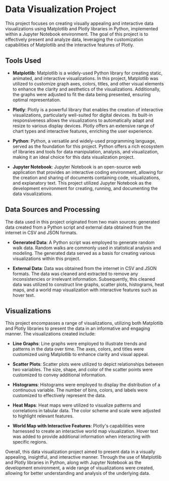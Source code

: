 # Data Visualization Project

This project focuses on creating visually appealing and interactive data visualizations using Matplotlib and Plotly libraries in Python, implemented within a Jupyter Notebook environment. The goal of this project is to effectively present and analyze data, leveraging the customization capabilities of Matplotlib and the interactive features of Plotly.

## Tools Used

- **Matplotlib**: Matplotlib is a widely-used Python library for creating static, animated, and interactive visualizations. In this project, Matplotlib was utilized to customize graph axes, colors, titles, and other visual elements to enhance the clarity and aesthetics of the visualizations. Additionally, the graphs were adjusted to fit the data being presented, ensuring optimal representation.

- **Plotly**: Plotly is a powerful library that enables the creation of interactive visualizations, particularly well-suited for digital devices. Its built-in responsiveness allows the visualizations to automatically adapt and resize to various display devices. Plotly offers an extensive range of chart types and interactive features, enriching the user experience.

- **Python**: Python, a versatile and widely-used programming language, served as the foundation for this project. Python offers a rich ecosystem of libraries and tools for data manipulation, analysis, and visualization, making it an ideal choice for this data visualization project.

- **Jupyter Notebook**: Jupyter Notebook is an open-source web application that provides an interactive coding environment, allowing for the creation and sharing of documents containing code, visualizations, and explanatory text. This project utilized Jupyter Notebook as the development environment for creating, running, and documenting the data visualizations.

## Data Sources and Processing

The data used in this project originated from two main sources: generated data created from a Python script and external data obtained from the internet in CSV and JSON formats.

- **Generated Data**: A Python script was employed to generate random walk data. Random walks are commonly used in statistical analysis and modeling. The generated data served as a basis for creating various visualizations within this project.

- **External Data**: Data was obtained from the internet in CSV and JSON formats. The data was cleaned and extracted to remove any inconsistencies or irrelevant information. Subsequently, this cleaned data was utilized to construct line graphs, scatter plots, histograms, heat maps, and a world map visualization with interactive features such as hover text.

## Visualizations

This project encompasses a range of visualizations, utilizing both Matplotlib and Plotly libraries to present the data in an informative and engaging manner. The visualizations created include:

- **Line Graphs**: Line graphs were employed to illustrate trends and patterns in the data over time. The axes, colors, and titles were customized using Matplotlib to enhance clarity and visual appeal.

- **Scatter Plots**: Scatter plots were utilized to depict relationships between two variables. The size, shape, and color of the scatter points were customized to convey additional information.

- **Histograms**: Histograms were employed to display the distribution of a continuous variable. The number of bins, colors, and labels were customized to effectively represent the data.

- **Heat Maps**: Heat maps were utilized to visualize patterns and correlations in tabular data. The color scheme and scale were adjusted to highlight relevant features.

- **World Map with Interactive Features**: Plotly's capabilities were harnessed to create an interactive world map visualization. Hover text was added to provide additional information when interacting with specific regions.

Overall, this data visualization project aimed to present data in a visually appealing, insightful, and interactive manner. Through the use of Matplotlib and Plotly libraries in Python, along with Jupyter Notebook as the development environment, a wide range of visualizations were created, allowing for better understanding and analysis of the underlying data.
